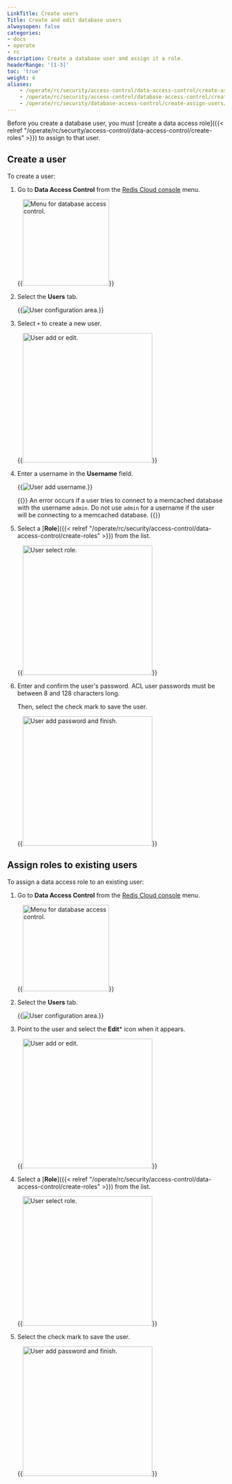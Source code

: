 ```yaml
---
LinkTitle: Create users
Title: Create and edit database users
alwaysopen: false
categories:
- docs
- operate
- rc
description: Create a database user and assign it a role.
headerRange: '[1-3]'
toc: 'true'
weight: 4
aliases:
    - /operate/rc/security/access-control/data-access-control/create-assign-users/
    - /operate/rc/security/access-control/database-access-control/create-assign-users/
    - /operate/rc/security/database-access-control/create-assign-users/
---
```


Before you create a database user, you must [create a data access role]({{< relref "/operate/rc/security/access-control/data-access-control/create-roles" >}}) to assign to that user.

## Create a user

To create a user:

1. Go to **Data Access Control** from the [Redis Cloud console](https://cloud.redis.io/#/) menu.

    {{<image filename="images/rc/data-access-control-menu.png" width="200px" alt="Menu for database access control." >}}

1. Select the **Users** tab.

    {{<image filename="images/rc/data-access-control-users-no-users.png" alt="User configuration area." >}}

2. Select `+` to create a new user.

    {{<image filename="images/rc/data-access-control-users-add-or-edit.png" width="300px" alt="User add or edit." >}}

3. Enter a username in the **Username** field.

    {{<image filename="images/rc/data-access-control-users-add.png" alt="User add username." >}}

    {{<note>}}
An error occurs if a user tries to connect to a memcached database with the username `admin`. Do not use `admin` for a username if the user will be connecting to a memcached database.
    {{</note>}}

1. Select a [**Role**]({{< relref "/operate/rc/security/access-control/data-access-control/create-roles" >}}) from the list.

    {{<image filename="images/rc/data-access-control-users-add-role.png" width="300px" alt="User select role." >}}

1. Enter and confirm the user's password. ACL user passwords must be between 8 and 128 characters long.

    Then, select the check mark to save the user. 

    {{<image filename="images/rc/data-access-control-users-password-and-finish.png" width="300px" alt="User add password and finish." >}}


## Assign roles to existing users

To assign a data access role to an existing user:

1. Go to **Data Access Control** from the [Redis Cloud console](https://cloud.redis.io/#/) menu.

    {{<image filename="images/rc/data-access-control-menu.png" width="200px" alt="Menu for database access control." >}}

1. Select the **Users** tab.

    {{<image filename="images/rc/data-access-control-users.png" alt="User configuration area." >}}

1. Point to the user and select the **Edit*** icon when it appears.

    {{<image filename="images/rc/data-access-control-users-add-or-edit.png" width="300px" alt="User add or edit." >}}

1. Select a [**Role**]({{< relref "/operate/rc/security/access-control/data-access-control/create-roles" >}}) from the list.

    {{<image filename="images/rc/data-access-control-users-add-role.png" width="300px" alt="User select role." >}}

1. Select the check mark to save the user. 

    {{<image filename="images/rc/data-access-control-users-password-and-finish.png" width="300px" alt="User add password and finish." >}}